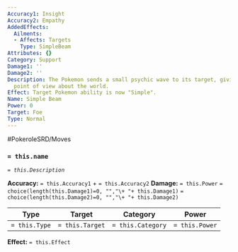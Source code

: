 ```yaml
---
Accuracy1: Insight
Accuracy2: Empathy
AddedEffects:
  Ailments:
  - Affects: Targets
    Type: SimpleBeam
Attributes: {}
Category: Support
Damage1: ''
Damage2: ''
Description: The Pokemon sends a small psychic wave to its target, giving it a simpler
  point of view about the world.
Effect: Target Pokemon ability is now "Simple".
Name: Simple Beam
Power: 0
Target: Foe
Type: Normal
---
```


#PokeroleSRD/Moves

### `= this.name` 
*`= this.Description`*

**Accuracy:** `= this.Accuracy1` + `= this.Accuracy2`
**Damage:** `= this.Power` `= choice(length(this.Damage1)=0, "","\+ "+ this.Damage1)` `= choice(length(this.Damage2)=0, "","\+ "+ this.Damage2)`

| Type          | Target          | Category          | Power          |
| ------------- | --------------- | ----------------  | -------------- |
| `= this.Type` | `= this.Target` | `= this.Category` | `= this.Power` | 

**Effect:** `= this.Effect`